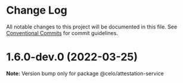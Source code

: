 # Change Log

All notable changes to this project will be documented in this file.
See [Conventional Commits](https://conventionalcommits.org) for commit guidelines.

# 1.6.0-dev.0 (2022-03-25)

**Note:** Version bump only for package @celo/attestation-service
